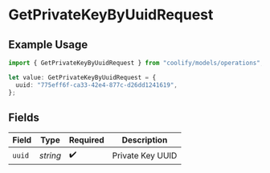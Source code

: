 # GetPrivateKeyByUuidRequest

## Example Usage

```typescript
import { GetPrivateKeyByUuidRequest } from "coolify/models/operations";

let value: GetPrivateKeyByUuidRequest = {
  uuid: "775eff6f-ca33-42e4-877c-d26dd1241619",
};
```

## Fields

| Field              | Type               | Required           | Description        |
| ------------------ | ------------------ | ------------------ | ------------------ |
| `uuid`             | *string*           | :heavy_check_mark: | Private Key UUID   |